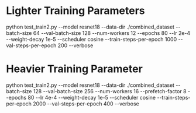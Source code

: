 
# Lighter Training Parameters
python test_train2.py --model resnet18 --data-dir ./combined_dataset --batch-size 64 --val-batch-size 128 --num-workers 12 --epochs 80 --lr 2e-4 --weight-decay 1e-5 --scheduler cosine --train-steps-per-epoch 1000 --val-steps-per-epoch 200 --verbose


# Heavier Training Parameter    
python test_train2.py --model resnet18 --data-dir ./combined_dataset --batch-size 128 --val-batch-size 256 --num-workers 16 --prefetch-factor 8 --epochs 80 --lr 4e-4 --weight-decay 1e-5 --scheduler cosine --train-steps-per-epoch 2000 --val-steps-per-epoch 400 --verbose
